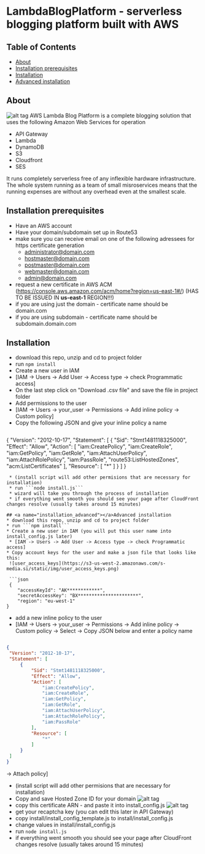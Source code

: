 # LambdaBlogPlatform - serverless blogging platform built with AWS

## Table of Contents
 * [About](#about)
 * [Installation prerequisites](#prerequisites)
 * [Installation](#installation)
 * [Advanced installation](#installation_advanced)
  
## <a name="about"></a>About
 ![alt tag](https://s3-us-west-2.amazonaws.com/s-media.si/static/img/LBP_perspective_UI.jpg)
AWS Lambda Blog Platform is a complete blogging solution that uses the following Amazon Web Services for operation
 * API Gateway
 * Lambda
 * DynamoDB
 * S3
 * Cloudfront
 * SES
 
It runs completely serverless free of any inflexible hardware infrastructure. The whole system running as a team of small misroservices means that the running expenses are without any overhead even at the smallest scale.

## <a name="prerequisites"></a>Installation prerequisites
* Have an AWS account
* Have your domain/subdomain set up in Route53 
* make sure you can receive email on one of the following adressees for https certificate generation
  * administrator@domain.com
  * hostmaster@domain.com
  * postmaster@domain.com
  * webmaster@domain.com
  * admin@domain.com
 * request a new certificate in AWS ACM (https://console.aws.amazon.com/acm/home?region=us-east-1#/) (HAS TO BE ISSUED IN __us-east-1__ REGION!!!)
  * if you are using just the domain - certificate name should be domain.com
  * if you are using subdomain - certificate name should be subdomain.domain.com

## <a name="installation"></a>Installation
* download this repo, unzip and cd to project folder
* run ```npm install```
* Create a new user in IAM
 * [IAM -> Users -> Add User -> Access type -> check Programmatic access]
 * On the last step click on "Download .csv file" and save the file in project folder
* Add permissions to the user
 * [IAM -> Users -> your_user -> Permissions -> Add inline policy -> Custom policy]
 * Copy the following JSON and give your inline policy a name
   ```json
{
    "Version": "2012-10-17",
    "Statement": [
        {
            "Sid": "Stmt1481118325000",
            "Effect": "Allow",
            "Action": [
                "iam:CreatePolicy",
                "iam:CreateRole",
                "iam:GetPolicy",
                "iam:GetRole",
                "iam:AttachUserPolicy",
                "iam:AttachRolePolicy",
                "iam:PassRole",
                "route53:ListHostedZones",
                "acm:ListCertificates"
            ],
            "Resource": [
                "*"
            ]
        }
    ]
}
``` 
 * (install script will add other permisions that are necessary for installation)
 * run ```node install.js```
 * wizard will take you through the process of installation
 * if everything went smooth you should see your page after CloudFront changes resolve (usually takes around 15 minutes)

## <a name="installation_advanced"></a>Advanced installation
* download this repo, unzip and cd to project folder
* run ```npm install```
* Create a new user in IAM (you will put this user name into install_config.js later)
 * [IAM -> Users -> Add User -> Access type -> check Programmatic access]
* Copy account keys for the user and make a json file that looks like this: 
 ![user_access_keys](https://s3-us-west-2.amazonaws.com/s-media.si/static/img/user_access_keys.png)

 ```json
 {
    "accessKeyId": "AK************", 
    "secretAccessKey": "BX**********************", 
    "region": "eu-west-1"
}
```
 * add a new inline policy to the user 
  * [IAM -> Users -> your_user -> Permissions -> Add inline policy -> Custom policy -> Select -> Copy JSON below and enter a policy name
  
   ```json

{
    "Version": "2012-10-17",
    "Statement": [
        {
            "Sid": "Stmt1481118325000",
            "Effect": "Allow",
            "Action": [
                "iam:CreatePolicy",
                "iam:CreateRole",
                "iam:GetPolicy",
                "iam:GetRole",
                "iam:AttachUserPolicy",
                "iam:AttachRolePolicy",
                "iam:PassRole"
            ],
            "Resource": [
                "*"
            ]
        }
    ]
}
```

 -> Attach policy]

 * (install script will add other permisions that are necessary for installation)
 * Copy and save Hosted Zone ID for your domain
 ![alt tag](https://s3-us-west-2.amazonaws.com/s-media.si/static/img/hosted_zone.png)
 * copy this certificate ARN - and paste it into install_config.js
 ![alt tag](https://s3-us-west-2.amazonaws.com/s-media.si/static/img/cert_arn.png)
 * get your recaptcha key (you can edit this later in API Gateway)
 * copy install/install_config_template.js to install/install_config.js
 * change values in install/install_config.js 
 * run ```node install.js```
 * if everything went smooth you should see your page after CloudFront changes resolve (usually takes around 15 minutes)

